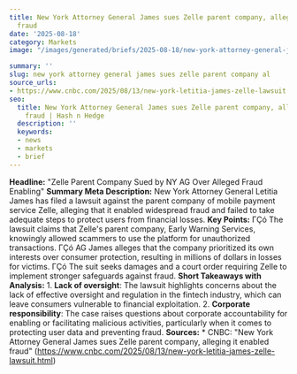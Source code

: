 ```yaml
---
title: New York Attorney General James sues Zelle parent company, alleging it enabled
  fraud
date: '2025-08-18'
category: Markets
image: "/images/generated/briefs/2025-08-18/new-york-attorney-general-james-sues-zelle-parent-company-al.svg"

summary: ''
slug: new york attorney general james sues zelle parent company al
source_urls:
- https://www.cnbc.com/2025/08/13/new-york-letitia-james-zelle-lawsuit.html
seo:
  title: New York Attorney General James sues Zelle parent company, alleging it enabled
    fraud | Hash n Hedge
  description: ''
  keywords:
  - news
  - markets
  - brief
---
```


**Headline:** "Zelle Parent Company Sued by NY AG Over Alleged Fraud Enabling"  **Summary Meta Description:** New York Attorney General Letitia James has filed a lawsuit against the parent company of mobile payment service Zelle, alleging that it enabled widespread fraud and failed to take adequate steps to protect users from financial losses.  **Key Points:**  ΓÇó The lawsuit claims that Zelle's parent company, Early Warning Services, knowingly allowed scammers to use the platform for unauthorized transactions. ΓÇó AG James alleges that the company prioritized its own interests over consumer protection, resulting in millions of dollars in losses for victims. ΓÇó The suit seeks damages and a court order requiring Zelle to implement stronger safeguards against fraud.  **Short Takeaways with Analysis:**  1. **Lack of oversight**: The lawsuit highlights concerns about the lack of effective oversight and regulation in the fintech industry, which can leave consumers vulnerable to financial exploitation. 2. **Corporate responsibility**: The case raises questions about corporate accountability for enabling or facilitating malicious activities, particularly when it comes to protecting user data and preventing fraud.  **Sources:**  * CNBC: "New York Attorney General James sues Zelle parent company, alleging it enabled fraud" (https://www.cnbc.com/2025/08/13/new-york-letitia-james-zelle-lawsuit.html) 
